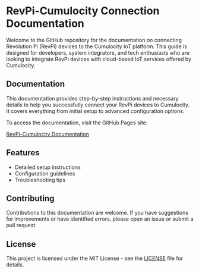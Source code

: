 # RevPi-Cumulocity Connection Documentation

Welcome to the GitHub repository for the documentation on connecting Revolution Pi (RevPi) devices to the Cumulocity IoT platform. This guide is designed for developers, system integrators, and tech enthusiasts who are looking to integrate RevPi devices with cloud-based IoT services offered by Cumulocity.

## Documentation

This documentation provides step-by-step instructions and necessary details to help you successfully connect your RevPi devices to Cumulocity. It covers everything from initial setup to advanced configuration options.

To access the documentation, visit the GitHub Pages site:

[RevPi-Cumulocity Documentation](https://crismancich.github.io/revpi-cumulocity-docu/)

## Features

- Detailed setup instructions
- Configuration guidelines
- Troubleshooting tips

## Contributing

Contributions to this documentation are welcome. If you have suggestions for improvements or have identified errors, please open an issue or submit a pull request.

## License

This project is licensed under the MIT License - see the [LICENSE](LICENSE) file for details.
